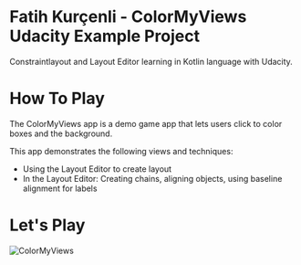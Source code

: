 # Fatih Kurçenli - ColorMyViews Udacity Example Project

Constraintlayout and Layout Editor learning in Kotlin language with Udacity.

# How To Play

The ColorMyViews app is a demo game app that lets users click to color boxes and the background.

This app demonstrates the following views and techniques:

- Using the Layout Editor to create layout
- In the Layout Editor: Creating chains, aligning objects, using baseline alignment for labels

# Let's Play

![ColorMyViews](https://user-images.githubusercontent.com/34714108/91070498-7ba59a00-e63f-11ea-9e6b-5b485f746640.gif)

